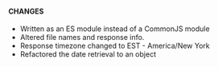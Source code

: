 #### CHANGES
- Written as an ES module instead of a CommonJS module
- Altered file names and response info.
- Response timezone changed to EST - America/New York
- Refactored the date retrieval to an object